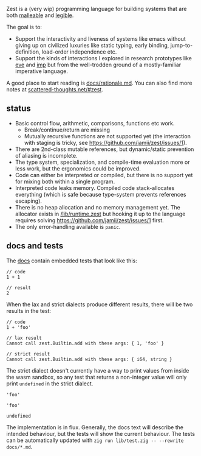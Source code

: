 Zest is a (very wip) programming language for building systems that are both [malleable](https://malleable.systems/) and [legible](https://www.scattered-thoughts.net/writing/there-are-no-strings-on-me/).

The goal is to:
* Support the interactivity and liveness of systems like emacs without giving up on civilized luxuries like static typing, early binding, jump-to-definition, load-order independence etc.
* Support the kinds of interactions I explored in research prototypes like [eve](https://witheve.com/) and [imp](https://www.scattered-thoughts.net/#imp_v3) but from the well-trodden ground of a mostly-familiar imperative language.

A good place to start reading is [docs/rationale.md](/docs/rationale.md). You can also find more notes at [scattered-thoughts.net/#zest](https://www.scattered-thoughts.net/#zest).

## status

* Basic control flow, arithmetic, comparisons, functions etc work.
  * Break/continue/return are missing
  * Mutually recursive functions are not supported yet (the interaction with staging is tricky, see https://github.com/jamii/zest/issues/1).
* There are 2nd-class mutable references, but dynamic/static prevention of aliasing is incomplete.
* The type system, specialization, and compile-time evaluation more or less work, but the ergonomics could be improved.
* Code can either be interpreted or compiled, but there is no support yet for mixing both within a single program.
* Interpreted code leaks memory. Compiled code stack-allocates everything (which is safe because type-system prevents references escaping).
* There is no heap allocation and no memory management yet. The allocator exists in [/lib/runtime.zest](/lib/runtime.zest) but hooking it up to the language requires solving https://github.com/jamii/zest/issues/1 first.
* The only error-handling available is `panic`.

## docs and tests

The [docs](/docs) contain embedded tests that look like this:

```
// code
1 + 1

// result
2
```

When the lax and strict dialects produce different results, there will be two results in the test:

```
// code
1 + 'foo'

// lax result
Cannot call zest.Builtin.add with these args: { 1, 'foo' }

// strict result
Cannot call zest.Builtin.add with these args: { i64, string }
```

The strict dialect doesn't currently have a way to print values from inside the wasm sandbox, so any test that returns a non-integer value will only print `undefined` in the strict dialect.

```
'foo'

'foo'

undefined
```

The implementation is in flux. Generally, the docs text will describe the intended behaviour, but the tests will show the current behaviour. The tests can be automatically updated with `zig run lib/test.zig -- --rewrite docs/*.md`.
